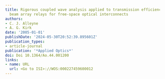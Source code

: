 ```yaml
---
title: Rigorous coupled wave analysis applied to transmission efficiency of diffractive
  beam array relays for free-space optical interconnects
authors:
- C. J. Alleyne
- A. G. Kirk
date: '2005-01-01'
publishDate: '2024-05-30T20:52:39.895601Z'
publication_types:
- article-journal
publication: '*Applied Optics*'
doi: Doi 10.1364/Ao.44.001200
links:
- name: URL
  url: <Go to ISI>://WOS:000227459600012
---
```

